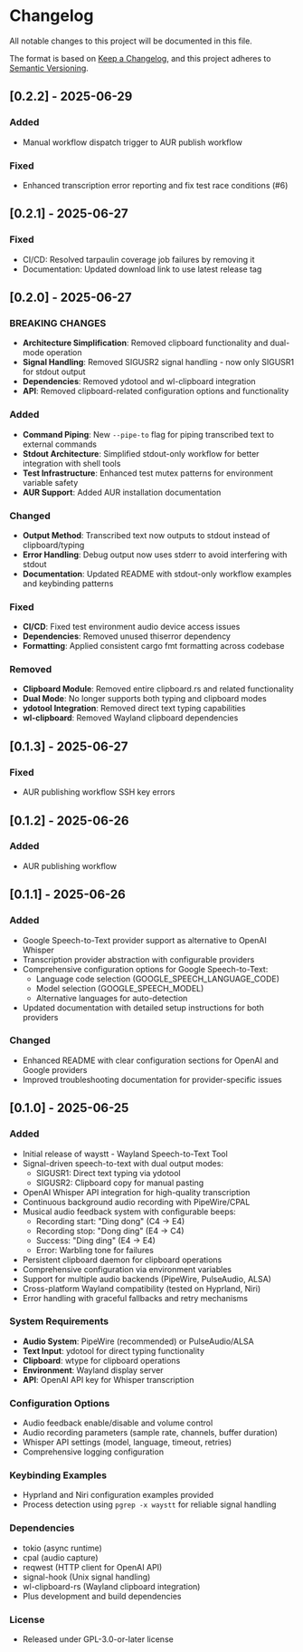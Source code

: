 # Changelog

All notable changes to this project will be documented in this file.

The format is based on [Keep a Changelog](https://keepachangelog.com/en/1.0.0/),
and this project adheres to [Semantic Versioning](https://semver.org/spec/v2.0.0.html).

## [0.2.2] - 2025-06-29

### Added
- Manual workflow dispatch trigger to AUR publish workflow

### Fixed
- Enhanced transcription error reporting and fix test race conditions (#6)

## [0.2.1] - 2025-06-27

### Fixed
- CI/CD: Resolved tarpaulin coverage job failures by removing it
- Documentation: Updated download link to use latest release tag

## [0.2.0] - 2025-06-27

### BREAKING CHANGES
- **Architecture Simplification**: Removed clipboard functionality and dual-mode operation
- **Signal Handling**: Removed SIGUSR2 signal handling - now only SIGUSR1 for stdout output
- **Dependencies**: Removed ydotool and wl-clipboard integration
- **API**: Removed clipboard-related configuration options and functionality

### Added
- **Command Piping**: New `--pipe-to` flag for piping transcribed text to external commands
- **Stdout Architecture**: Simplified stdout-only workflow for better integration with shell tools
- **Test Infrastructure**: Enhanced test mutex patterns for environment variable safety
- **AUR Support**: Added AUR installation documentation

### Changed
- **Output Method**: Transcribed text now outputs to stdout instead of clipboard/typing
- **Error Handling**: Debug output now uses stderr to avoid interfering with stdout
- **Documentation**: Updated README with stdout-only workflow examples and keybinding patterns

### Fixed
- **CI/CD**: Fixed test environment audio device access issues
- **Dependencies**: Removed unused thiserror dependency
- **Formatting**: Applied consistent cargo fmt formatting across codebase

### Removed
- **Clipboard Module**: Removed entire clipboard.rs and related functionality
- **Dual Mode**: No longer supports both typing and clipboard modes
- **ydotool Integration**: Removed direct text typing capabilities
- **wl-clipboard**: Removed Wayland clipboard dependencies

## [0.1.3] - 2025-06-27

### Fixed
- AUR publishing workflow SSH key errors

## [0.1.2] - 2025-06-26

### Added
- AUR publishing workflow

## [0.1.1] - 2025-06-26

### Added
- Google Speech-to-Text provider support as alternative to OpenAI Whisper
- Transcription provider abstraction with configurable providers
- Comprehensive configuration options for Google Speech-to-Text:
  - Language code selection (GOOGLE_SPEECH_LANGUAGE_CODE)
  - Model selection (GOOGLE_SPEECH_MODEL) 
  - Alternative languages for auto-detection
- Updated documentation with detailed setup instructions for both providers

### Changed
- Enhanced README with clear configuration sections for OpenAI and Google providers
- Improved troubleshooting documentation for provider-specific issues

## [0.1.0] - 2025-06-25

### Added
- Initial release of waystt - Wayland Speech-to-Text Tool
- Signal-driven speech-to-text with dual output modes:
  - SIGUSR1: Direct text typing via ydotool 
  - SIGUSR2: Clipboard copy for manual pasting
- OpenAI Whisper API integration for high-quality transcription
- Continuous background audio recording with PipeWire/CPAL
- Musical audio feedback system with configurable beeps:
  - Recording start: "Ding dong" (C4 → E4)
  - Recording stop: "Dong ding" (E4 → C4)
  - Success: "Ding ding" (E4 → E4)
  - Error: Warbling tone for failures
- Persistent clipboard daemon for clipboard operations
- Comprehensive configuration via environment variables
- Support for multiple audio backends (PipeWire, PulseAudio, ALSA)
- Cross-platform Wayland compatibility (tested on Hyprland, Niri)
- Error handling with graceful fallbacks and retry mechanisms

### System Requirements
- **Audio System**: PipeWire (recommended) or PulseAudio/ALSA
- **Text Input**: ydotool for direct typing functionality
- **Clipboard**: wtype for clipboard operations
- **Environment**: Wayland display server
- **API**: OpenAI API key for Whisper transcription

### Configuration Options
- Audio feedback enable/disable and volume control
- Audio recording parameters (sample rate, channels, buffer duration)
- Whisper API settings (model, language, timeout, retries)
- Comprehensive logging configuration

### Keybinding Examples
- Hyprland and Niri configuration examples provided
- Process detection using `pgrep -x waystt` for reliable signal handling

### Dependencies
- tokio (async runtime)
- cpal (audio capture)
- reqwest (HTTP client for OpenAI API)
- signal-hook (Unix signal handling)
- wl-clipboard-rs (Wayland clipboard integration)
- Plus development and build dependencies

### License
- Released under GPL-3.0-or-later license